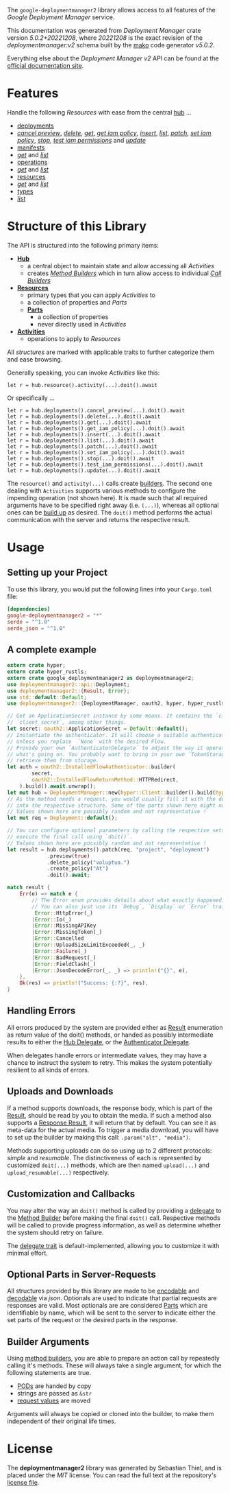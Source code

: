 <!---
DO NOT EDIT !
This file was generated automatically from 'src/generator/templates/api/README.md.mako'
DO NOT EDIT !
-->
The `google-deploymentmanager2` library allows access to all features of the *Google Deployment Manager* service.

This documentation was generated from *Deployment Manager* crate version *5.0.2+20221208*, where *20221208* is the exact revision of the *deploymentmanager:v2* schema built by the [mako](http://www.makotemplates.org/) code generator *v5.0.2*.

Everything else about the *Deployment Manager* *v2* API can be found at the
[official documentation site](https://cloud.google.com/deployment-manager).
# Features

Handle the following *Resources* with ease from the central [hub](https://docs.rs/google-deploymentmanager2/5.0.2+20221208/google_deploymentmanager2/DeploymentManager) ... 

* [deployments](https://docs.rs/google-deploymentmanager2/5.0.2+20221208/google_deploymentmanager2/api::Deployment)
 * [*cancel preview*](https://docs.rs/google-deploymentmanager2/5.0.2+20221208/google_deploymentmanager2/api::DeploymentCancelPreviewCall), [*delete*](https://docs.rs/google-deploymentmanager2/5.0.2+20221208/google_deploymentmanager2/api::DeploymentDeleteCall), [*get*](https://docs.rs/google-deploymentmanager2/5.0.2+20221208/google_deploymentmanager2/api::DeploymentGetCall), [*get iam policy*](https://docs.rs/google-deploymentmanager2/5.0.2+20221208/google_deploymentmanager2/api::DeploymentGetIamPolicyCall), [*insert*](https://docs.rs/google-deploymentmanager2/5.0.2+20221208/google_deploymentmanager2/api::DeploymentInsertCall), [*list*](https://docs.rs/google-deploymentmanager2/5.0.2+20221208/google_deploymentmanager2/api::DeploymentListCall), [*patch*](https://docs.rs/google-deploymentmanager2/5.0.2+20221208/google_deploymentmanager2/api::DeploymentPatchCall), [*set iam policy*](https://docs.rs/google-deploymentmanager2/5.0.2+20221208/google_deploymentmanager2/api::DeploymentSetIamPolicyCall), [*stop*](https://docs.rs/google-deploymentmanager2/5.0.2+20221208/google_deploymentmanager2/api::DeploymentStopCall), [*test iam permissions*](https://docs.rs/google-deploymentmanager2/5.0.2+20221208/google_deploymentmanager2/api::DeploymentTestIamPermissionCall) and [*update*](https://docs.rs/google-deploymentmanager2/5.0.2+20221208/google_deploymentmanager2/api::DeploymentUpdateCall)
* [manifests](https://docs.rs/google-deploymentmanager2/5.0.2+20221208/google_deploymentmanager2/api::Manifest)
 * [*get*](https://docs.rs/google-deploymentmanager2/5.0.2+20221208/google_deploymentmanager2/api::ManifestGetCall) and [*list*](https://docs.rs/google-deploymentmanager2/5.0.2+20221208/google_deploymentmanager2/api::ManifestListCall)
* [operations](https://docs.rs/google-deploymentmanager2/5.0.2+20221208/google_deploymentmanager2/api::Operation)
 * [*get*](https://docs.rs/google-deploymentmanager2/5.0.2+20221208/google_deploymentmanager2/api::OperationGetCall) and [*list*](https://docs.rs/google-deploymentmanager2/5.0.2+20221208/google_deploymentmanager2/api::OperationListCall)
* [resources](https://docs.rs/google-deploymentmanager2/5.0.2+20221208/google_deploymentmanager2/api::Resource)
 * [*get*](https://docs.rs/google-deploymentmanager2/5.0.2+20221208/google_deploymentmanager2/api::ResourceGetCall) and [*list*](https://docs.rs/google-deploymentmanager2/5.0.2+20221208/google_deploymentmanager2/api::ResourceListCall)
* [types](https://docs.rs/google-deploymentmanager2/5.0.2+20221208/google_deploymentmanager2/api::Type)
 * [*list*](https://docs.rs/google-deploymentmanager2/5.0.2+20221208/google_deploymentmanager2/api::TypeListCall)




# Structure of this Library

The API is structured into the following primary items:

* **[Hub](https://docs.rs/google-deploymentmanager2/5.0.2+20221208/google_deploymentmanager2/DeploymentManager)**
    * a central object to maintain state and allow accessing all *Activities*
    * creates [*Method Builders*](https://docs.rs/google-deploymentmanager2/5.0.2+20221208/google_deploymentmanager2/client::MethodsBuilder) which in turn
      allow access to individual [*Call Builders*](https://docs.rs/google-deploymentmanager2/5.0.2+20221208/google_deploymentmanager2/client::CallBuilder)
* **[Resources](https://docs.rs/google-deploymentmanager2/5.0.2+20221208/google_deploymentmanager2/client::Resource)**
    * primary types that you can apply *Activities* to
    * a collection of properties and *Parts*
    * **[Parts](https://docs.rs/google-deploymentmanager2/5.0.2+20221208/google_deploymentmanager2/client::Part)**
        * a collection of properties
        * never directly used in *Activities*
* **[Activities](https://docs.rs/google-deploymentmanager2/5.0.2+20221208/google_deploymentmanager2/client::CallBuilder)**
    * operations to apply to *Resources*

All *structures* are marked with applicable traits to further categorize them and ease browsing.

Generally speaking, you can invoke *Activities* like this:

```Rust,ignore
let r = hub.resource().activity(...).doit().await
```

Or specifically ...

```ignore
let r = hub.deployments().cancel_preview(...).doit().await
let r = hub.deployments().delete(...).doit().await
let r = hub.deployments().get(...).doit().await
let r = hub.deployments().get_iam_policy(...).doit().await
let r = hub.deployments().insert(...).doit().await
let r = hub.deployments().list(...).doit().await
let r = hub.deployments().patch(...).doit().await
let r = hub.deployments().set_iam_policy(...).doit().await
let r = hub.deployments().stop(...).doit().await
let r = hub.deployments().test_iam_permissions(...).doit().await
let r = hub.deployments().update(...).doit().await
```

The `resource()` and `activity(...)` calls create [builders][builder-pattern]. The second one dealing with `Activities` 
supports various methods to configure the impending operation (not shown here). It is made such that all required arguments have to be 
specified right away (i.e. `(...)`), whereas all optional ones can be [build up][builder-pattern] as desired.
The `doit()` method performs the actual communication with the server and returns the respective result.

# Usage

## Setting up your Project

To use this library, you would put the following lines into your `Cargo.toml` file:

```toml
[dependencies]
google-deploymentmanager2 = "*"
serde = "^1.0"
serde_json = "^1.0"
```

## A complete example

```Rust
extern crate hyper;
extern crate hyper_rustls;
extern crate google_deploymentmanager2 as deploymentmanager2;
use deploymentmanager2::api::Deployment;
use deploymentmanager2::{Result, Error};
use std::default::Default;
use deploymentmanager2::{DeploymentManager, oauth2, hyper, hyper_rustls, chrono, FieldMask};

// Get an ApplicationSecret instance by some means. It contains the `client_id` and 
// `client_secret`, among other things.
let secret: oauth2::ApplicationSecret = Default::default();
// Instantiate the authenticator. It will choose a suitable authentication flow for you, 
// unless you replace  `None` with the desired Flow.
// Provide your own `AuthenticatorDelegate` to adjust the way it operates and get feedback about 
// what's going on. You probably want to bring in your own `TokenStorage` to persist tokens and
// retrieve them from storage.
let auth = oauth2::InstalledFlowAuthenticator::builder(
        secret,
        oauth2::InstalledFlowReturnMethod::HTTPRedirect,
    ).build().await.unwrap();
let mut hub = DeploymentManager::new(hyper::Client::builder().build(hyper_rustls::HttpsConnectorBuilder::new().with_native_roots().https_or_http().enable_http1().enable_http2().build()), auth);
// As the method needs a request, you would usually fill it with the desired information
// into the respective structure. Some of the parts shown here might not be applicable !
// Values shown here are possibly random and not representative !
let mut req = Deployment::default();

// You can configure optional parameters by calling the respective setters at will, and
// execute the final call using `doit()`.
// Values shown here are possibly random and not representative !
let result = hub.deployments().patch(req, "project", "deployment")
             .preview(true)
             .delete_policy("voluptua.")
             .create_policy("At")
             .doit().await;

match result {
    Err(e) => match e {
        // The Error enum provides details about what exactly happened.
        // You can also just use its `Debug`, `Display` or `Error` traits
         Error::HttpError(_)
        |Error::Io(_)
        |Error::MissingAPIKey
        |Error::MissingToken(_)
        |Error::Cancelled
        |Error::UploadSizeLimitExceeded(_, _)
        |Error::Failure(_)
        |Error::BadRequest(_)
        |Error::FieldClash(_)
        |Error::JsonDecodeError(_, _) => println!("{}", e),
    },
    Ok(res) => println!("Success: {:?}", res),
}

```
## Handling Errors

All errors produced by the system are provided either as [Result](https://docs.rs/google-deploymentmanager2/5.0.2+20221208/google_deploymentmanager2/client::Result) enumeration as return value of
the doit() methods, or handed as possibly intermediate results to either the 
[Hub Delegate](https://docs.rs/google-deploymentmanager2/5.0.2+20221208/google_deploymentmanager2/client::Delegate), or the [Authenticator Delegate](https://docs.rs/yup-oauth2/*/yup_oauth2/trait.AuthenticatorDelegate.html).

When delegates handle errors or intermediate values, they may have a chance to instruct the system to retry. This 
makes the system potentially resilient to all kinds of errors.

## Uploads and Downloads
If a method supports downloads, the response body, which is part of the [Result](https://docs.rs/google-deploymentmanager2/5.0.2+20221208/google_deploymentmanager2/client::Result), should be
read by you to obtain the media.
If such a method also supports a [Response Result](https://docs.rs/google-deploymentmanager2/5.0.2+20221208/google_deploymentmanager2/client::ResponseResult), it will return that by default.
You can see it as meta-data for the actual media. To trigger a media download, you will have to set up the builder by making
this call: `.param("alt", "media")`.

Methods supporting uploads can do so using up to 2 different protocols: 
*simple* and *resumable*. The distinctiveness of each is represented by customized 
`doit(...)` methods, which are then named `upload(...)` and `upload_resumable(...)` respectively.

## Customization and Callbacks

You may alter the way an `doit()` method is called by providing a [delegate](https://docs.rs/google-deploymentmanager2/5.0.2+20221208/google_deploymentmanager2/client::Delegate) to the 
[Method Builder](https://docs.rs/google-deploymentmanager2/5.0.2+20221208/google_deploymentmanager2/client::CallBuilder) before making the final `doit()` call. 
Respective methods will be called to provide progress information, as well as determine whether the system should 
retry on failure.

The [delegate trait](https://docs.rs/google-deploymentmanager2/5.0.2+20221208/google_deploymentmanager2/client::Delegate) is default-implemented, allowing you to customize it with minimal effort.

## Optional Parts in Server-Requests

All structures provided by this library are made to be [encodable](https://docs.rs/google-deploymentmanager2/5.0.2+20221208/google_deploymentmanager2/client::RequestValue) and 
[decodable](https://docs.rs/google-deploymentmanager2/5.0.2+20221208/google_deploymentmanager2/client::ResponseResult) via *json*. Optionals are used to indicate that partial requests are responses 
are valid.
Most optionals are are considered [Parts](https://docs.rs/google-deploymentmanager2/5.0.2+20221208/google_deploymentmanager2/client::Part) which are identifiable by name, which will be sent to 
the server to indicate either the set parts of the request or the desired parts in the response.

## Builder Arguments

Using [method builders](https://docs.rs/google-deploymentmanager2/5.0.2+20221208/google_deploymentmanager2/client::CallBuilder), you are able to prepare an action call by repeatedly calling it's methods.
These will always take a single argument, for which the following statements are true.

* [PODs][wiki-pod] are handed by copy
* strings are passed as `&str`
* [request values](https://docs.rs/google-deploymentmanager2/5.0.2+20221208/google_deploymentmanager2/client::RequestValue) are moved

Arguments will always be copied or cloned into the builder, to make them independent of their original life times.

[wiki-pod]: http://en.wikipedia.org/wiki/Plain_old_data_structure
[builder-pattern]: http://en.wikipedia.org/wiki/Builder_pattern
[google-go-api]: https://github.com/google/google-api-go-client

# License
The **deploymentmanager2** library was generated by Sebastian Thiel, and is placed 
under the *MIT* license.
You can read the full text at the repository's [license file][repo-license].

[repo-license]: https://github.com/Byron/google-apis-rsblob/main/LICENSE.md

